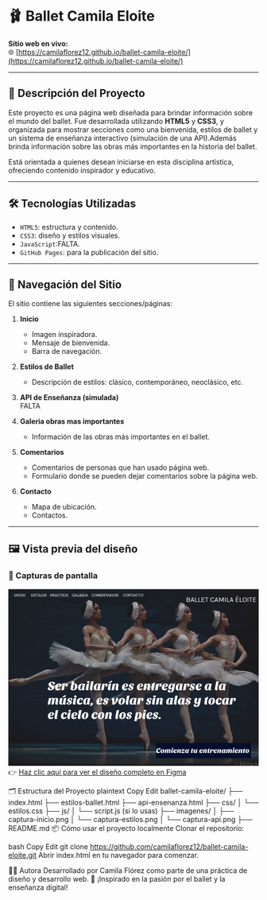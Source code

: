 # 🩰 Ballet Camila Eloite
**Sitio web en vivo:**  
🌐 [https://camilaflorez12.github.io/ballet-camila-eloite/](https://camilaflorez12.github.io/ballet-camila-eloite/)

---

## 🎯 Descripción del Proyecto

Este proyecto es una página web diseñada para brindar información sobre el mundo del ballet. Fue desarrollada utilizando **HTML5** y **CSS3**, y organizada para mostrar secciones como una bienvenida, estilos de ballet y un sistema de enseñanza interactivo (simulación de una API).Además brinda información sobre las obras más importantes en la historia del ballet.

Está orientada a quienes desean iniciarse en esta disciplina artística, ofreciendo contenido inspirador y educativo.

---

## 🛠️ Tecnologías Utilizadas

- `HTML5`: estructura y contenido.
- `CSS3`: diseño y estilos visuales.
- `JavaScript`:FALTA.
- `GitHub Pages`: para la publicación del sitio.

---

## 🧭 Navegación del Sitio

El sitio contiene las siguientes secciones/páginas:

1. **Inicio**  
   - Imagen inspiradora.
   - Mensaje de bienvenida.
   - Barra de navegación.

2. **Estilos de Ballet**  
   - Descripción de estilos: clásico, contemporáneo, neoclásico, etc.

3. **API de Enseñanza (simulada)**  
   FALTA
4. **Galeria obras mas importantes**
   - Información de las obras más importantes en el ballet.
5. **Comentarios**
   - Comentarios de personas que han usado página web.
   - Formulario donde se pueden dejar comentarios sobre la página web.
6. **Contacto**
   - Mapa de ubicación.
   - Contactos.
---

## 🖼️ Vista previa del diseño

### 📸 Capturas de pantalla

![Maquetación de la página](./img/maquetacion.png)
👉 [Haz clic aquí para ver el diseño completo en Figma](https://www.figma.com/design/tdbwcx8uqFA1bfWPZVJITh/Sin-t%C3%ADtulo?node-id=0-1&t=FU4PwPslRLuPJ7bN-1)

🗂️ Estructura del Proyecto
plaintext
Copy
Edit
ballet-camila-eloite/
├── index.html
├── estilos-ballet.html
├── api-ensenanza.html
├── css/
│   └── estilos.css
├── js/
│   └── script.js (si lo usas)
├── imagenes/
│   ├── captura-inicio.png
│   └── captura-estilos.png
│   └── captura-api.png
├── README.md
📦 Cómo usar el proyecto localmente
Clonar el repositorio:

bash
Copy
Edit
git clone https://github.com/camilaflorez12/ballet-camila-eloite.git
Abrir index.html en tu navegador para comenzar.

👩‍🎨 Autora
Desarrollado por Camila Flórez como parte de una práctica de diseño y desarrollo web.
💬 ¡Inspirado en la pasión por el ballet y la enseñanza digital!
